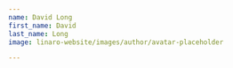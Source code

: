```yaml
---
name: David Long
first_name: David
last_name: Long
image: linaro-website/images/author/avatar-placeholder

---
```

